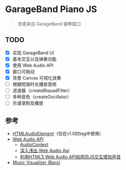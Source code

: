 # GarageBand Piano JS

> 灵感来自 GarageBand 钢琴窗口

## TODO

- [X] 实现 GarageBand UI
- [X] 基本交互以及弹奏功能
- [X] 使用 Web Audio API
- [X] 窗口可拖动
- [X] 背景 Canvas 可视化效果
- [ ] 根据短按时长播放音频
- [ ] 滤波器（createBiquadFilter）
- [ ] 多种音色（createOscillator）
- [ ] 乐谱录制及播放

## 参考

- [HTMLAudioElement](https://developer.mozilla.org/zh-CN/docs/Web/API/HTMLAudioElement)（仅在v1.0的tag中使用）
- [Web Audio API
](https://developer.mozilla.org/zh-CN/docs/Web/API/Web_Audio_API)
    - [AudioContext](https://developer.mozilla.org/zh-CN/docs/Web/API/AudioContext)
    - [深入浅出 Web Audio Api](https://juejin.im/post/599e35f5f265da246c4a1910)
    - [利用HTML5 Web Audio API给网页JS交互增加声音](https://www.zhangxinxu.com/wordpress/2017/06/html5-web-audio-api-js-ux-voice/)
- [Music Visualizer (Bars)](https://github.com/gg-1414/music-visualizer)
